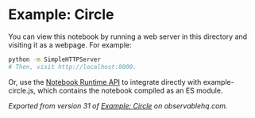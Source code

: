 # Example: Circle

You can view this notebook by running a web server in this directory and
visiting it as a webpage. For example:

```sh
python -m SimpleHTTPServer
# Then, visit http://localhost:8000.
```

Or, use the [Notebook Runtime API](https://github.com/observablehq/notebook-runtime) to
integrate directly with example-circle.js, which contains the notebook compiled as an
ES module.

*Exported from version 31 of [Example: Circle](https://beta.observablehq.com/@milafrerichs/example-circle) on observablehq.com.*